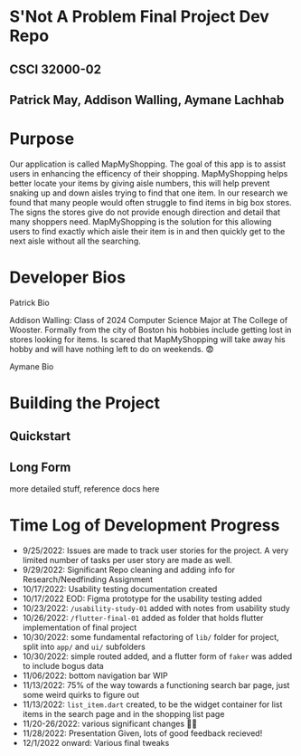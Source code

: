# S'Not A Problem Final Project Dev Repo 
## CSCI 32000-02
## Patrick May, Addison Walling, Aymane Lachhab

<!-- Welcome to our final project repo! We are the developers for the **Inevitable Solutions** team. We are creating a way to optimize and condense shopping in-person at a big box store. Log here to track our (descent) into madness: -->

# Purpose
Our application is called MapMyShopping. The goal of this app is to assist users in enhancing the efficency of their shopping. MapMyShopping helps better locate your items by giving aisle numbers, this will help prevent snaking up and down aisles trying to find that one item. In our research we found that many people would often struggle to find items in big box stores. The signs the stores give do not provide enough direction and detail that many shoppers need. MapMyShopping is the solution for this allowing users to find exactly which aisle their item is in and then quickly get to the next aisle without all the searching.

# Developer Bios
Patrick Bio

Addison Walling: Class of 2024 Computer Science Major at The College of Wooster. Formally from the city of Boston his hobbies include getting lost in stores looking for items. Is scared that MapMyShopping will take away his hobby and will have nothing left to do on weekends. 😨

Aymane Bio

# Building the Project
## Quickstart

## Long Form
more detailed stuff, reference docs here

# Time Log of Development Progress
- 9/25/2022: Issues are made to track user stories for the project. A very limited number of tasks per user story are made as well.
- 9/29/2022: Significant Repo cleaning and adding info for Research/Needfinding Assignment
- 10/17/2022: Usability testing documentation created
- 10/17/2022 EOD: Figma prototype for the usability testing added
- 10/23/2022: `/usability-study-01` added with notes from usability study
- 10/26/2022: `/flutter-final-01` added as folder that holds flutter implementation of final project
- 10/30/2022: some fundamental refactoring of `lib/` folder for project, split into `app/` and `ui/` subfolders
- 10/30/2022: simple routed added, and a flutter form of `faker` was added to include bogus data
- 11/06/2022: bottom navigation bar WIP
- 11/13/2022: 75% of the way towards a functioning search bar page, just some weird quirks to figure out
- 11/13/2022: `list_item.dart` created, to be the widget container for list items in the search page and in the shopping list page
- 11/20-26/2022: various significant changes 🤷‍♂️
- 11/28/2022: Presentation Given, lots of good feedback recieved!
- 12/1/2022 onward: Various final tweaks